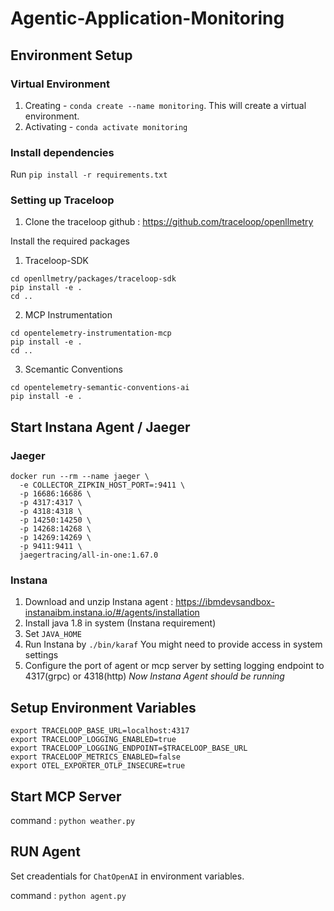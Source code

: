 # Agentic-Application-Monitoring

## Environment Setup
### Virtual Environment
1. Creating - `conda create --name monitoring`. This will create a virtual environment.
2. Activating - `conda activate monitoring`

### Install dependencies
Run `pip install -r requirements.txt`

### Setting up Traceloop
1. Clone the traceloop github : https://github.com/traceloop/openllmetry

Install the required packages
1. Traceloop-SDK
```
cd openllmetry/packages/traceloop-sdk
pip install -e .
cd ..
```
2. MCP Instrumentation
```
cd opentelemetry-instrumentation-mcp
pip install -e .
cd ..
```
3. Scemantic Conventions
```
cd opentelemetry-semantic-conventions-ai
pip install -e .
```

## Start Instana Agent / Jaeger
### Jaeger
```
docker run --rm --name jaeger \
  -e COLLECTOR_ZIPKIN_HOST_PORT=:9411 \
  -p 16686:16686 \
  -p 4317:4317 \
  -p 4318:4318 \
  -p 14250:14250 \
  -p 14268:14268 \
  -p 14269:14269 \
  -p 9411:9411 \
  jaegertracing/all-in-one:1.67.0
```
### Instana
1. Download and unzip Instana agent : https://ibmdevsandbox-instanaibm.instana.io/#/agents/installation
2. Install java 1.8 in system (Instana requirement)
3. Set `JAVA_HOME`
4. Run Instana by `./bin/karaf` You might need to provide access in system settings
5. Configure the port of agent or mcp server by setting logging endpoint to 4317(grpc) or 4318(http)
*Now Instana Agent should be running*

## Setup Environment Variables
```
export TRACELOOP_BASE_URL=localhost:4317
export TRACELOOP_LOGGING_ENABLED=true
export TRACELOOP_LOGGING_ENDPOINT=$TRACELOOP_BASE_URL
export TRACELOOP_METRICS_ENABLED=false
export OTEL_EXPORTER_OTLP_INSECURE=true
```

## Start MCP Server
command : `python weather.py`

## RUN Agent
Set creadentials for `ChatOpenAI` in environment variables.

command : `python agent.py`
